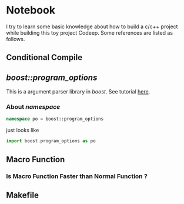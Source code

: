 # Notebook

I try to learn some basic knowledge about how to build a c/c++ project while building this toy project Codeep. Some references are listed as follows.

## Conditional Compile

## *boost::program_options*
This is a argument parser library in *boost*. See tutorial [here](https://www.boost.org/doc/libs/1_63_0/doc/html/program_options/tutorial.html). 
### About *namespace*
```C++
namespace po = boost::program_options
```
just looks like
```python
import boost.program_options as po
```

## Macro Function
### Is Macro Function Faster than Normal Function ?

## Makefile

